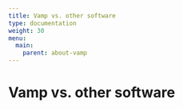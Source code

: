 ```yaml
---
title: Vamp vs. other software
type: documentation
weight: 30
menu:
  main:
    parent: about-vamp
---
```


# Vamp vs. other software
